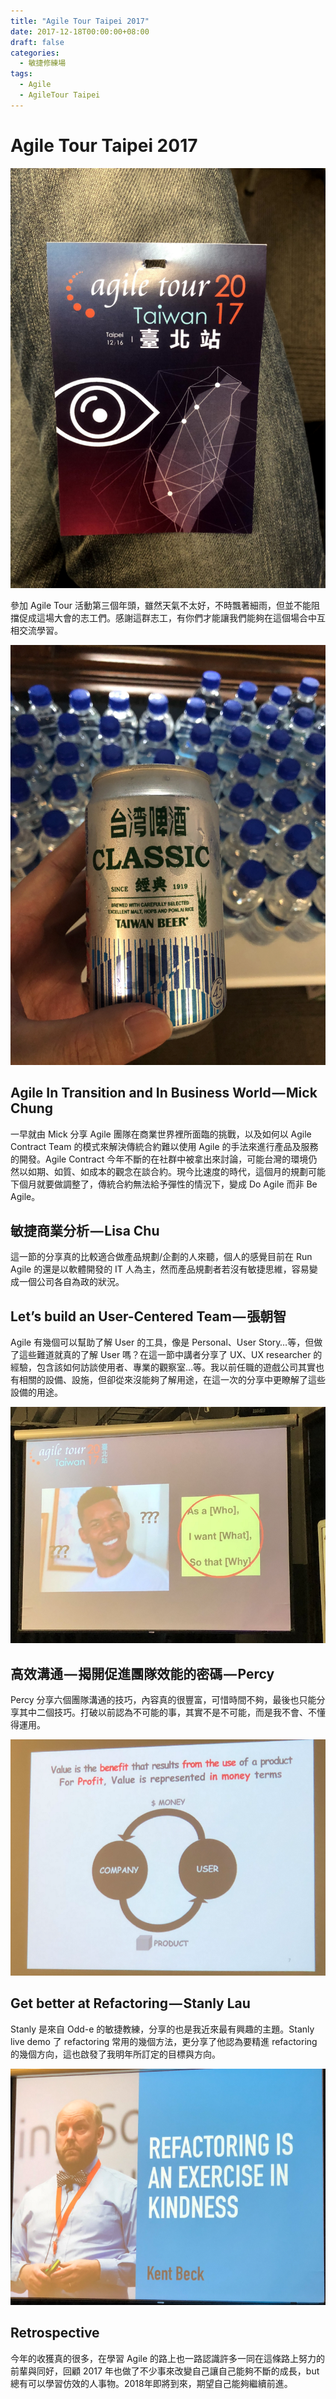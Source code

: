 ```yaml
---
title: "Agile Tour Taipei 2017"
date: 2017-12-18T00:00:00+08:00
draft: false
categories:
  - 敏捷修練場
tags:
  - Agile
  - AgileTour Taipei
---
```


# Agile Tour Taipei 2017

![](Images/1_FoIi_LsHV5hP_9U7Xc1T7A.png)

參加 Agile Tour 活動第三個年頭，雖然天氣不太好，不時飄著細雨，但並不能阻擋促成這場大會的志工們。感謝這群志工，有你們才能讓我們能夠在這個場合中互相交流學習。

![](Images/1_L-HD3KjJUHe-Mxg2HpreNQ.png)

## Agile In Transition and In Business World — Mick Chung

一早就由 Mick 分享 Agile 團隊在商業世界裡所面臨的挑戰，以及如何以 Agile Contract Team 的模式來解決傳統合約難以使用 Agile 的手法來進行產品及服務的開發。Agile Contract 今年不斷的在社群中被拿出來討論，可能台灣的環境仍然以如期、如質、如成本的觀念在談合約。現今比速度的時代，這個月的規劃可能下個月就要做調整了，傳統合約無法給予彈性的情況下，變成 Do Agile 而非 Be Agile。

## 敏捷商業分析 — Lisa Chu

這一節的分享真的比較適合做產品規劃/企劃的人來聽，個人的感覺目前在 Run Agile 的還是以軟體開發的 IT 人為主，然而產品規劃者若沒有敏捷思維，容易變成一個公司各自為政的狀況。

## Let’s build an User-Centered Team — 張朝智

Agile 有幾個可以幫助了解 User 的工具，像是 Personal、User Story…等，但做了這些難道就真的了解 User 嗎？在這一節中講者分享了 UX、UX researcher 的經驗，包含該如何訪談使用者、專業的觀察室…等。我以前任職的遊戲公司其實也有相關的設備、設施，但卻從來沒能夠了解用途，在這一次的分享中更瞭解了這些設備的用途。

![](Images/1_kln5UDwr5kYwMeq2QnkzXA.png)

## 高效溝通 — 揭開促進團隊效能的密碼 — Percy

Percy 分享六個團隊溝通的技巧，內容真的很豐富，可惜時間不夠，最後也只能分享其中二個技巧。打破以前認為不可能的事，其實不是不可能，而是我不會、不懂得運用。

![Value is benefit.](Images/1_n0eMc3ZMNR2kmNlUZGrqjg.png)

## Get better at Refactoring — Stanly Lau

Stanly 是來自 Odd-e 的敏捷教練，分享的也是我近來最有興趣的主題。Stanly live demo 了 refactoring 常用的幾個方法，更分享了他認為要精進 refactoring 的幾個方向，這也啟發了我明年所訂定的目標與方向。

![Kent Beck 大神](Images/1_hpYKb8j2NCEbgNN6Z3ibQA.png)

## Retrospective

今年的收獲真的很多，在學習 Agile 的路上也一路認識許多一同在這條路上努力的前輩與同好，回顧 2017 年也做了不少事來改變自己讓自己能夠不斷的成長，but 總有可以學習仿效的人事物。2018年即將到來，期望自己能夠繼續前進。